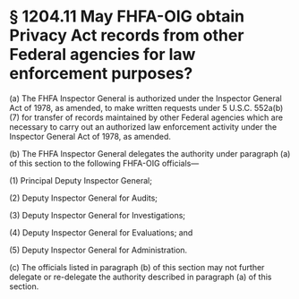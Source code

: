 # § 1204.11   May FHFA-OIG obtain Privacy Act records from other Federal agencies for law enforcement purposes?

(a) The FHFA Inspector General is authorized under the Inspector General Act of 1978, as amended, to make written requests under 5 U.S.C. 552a(b)(7) for transfer of records maintained by other Federal agencies which are necessary to carry out an authorized law enforcement activity under the Inspector General Act of 1978, as amended.


(b) The FHFA Inspector General delegates the authority under paragraph (a) of this section to the following FHFA-OIG officials—


(1) Principal Deputy Inspector General;


(2) Deputy Inspector General for Audits;


(3) Deputy Inspector General for Investigations;


(4) Deputy Inspector General for Evaluations; and


(5) Deputy Inspector General for Administration.


(c) The officials listed in paragraph (b) of this section may not further delegate or re-delegate the authority described in paragraph (a) of this section.




